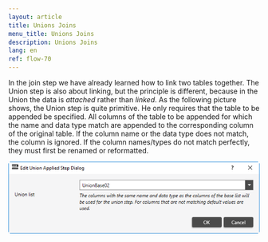 ```yaml
---
layout: article
title: Unions Joins
menu_title: Unions Joins
description: Unions Joins
lang: en
ref: flow-70
---
```

In the join step we have already learned how to link two tables together. The Union step is also about linking, but the principle is different, because in the Union the data is *attached* rather than *linked*. As the following picture shows, the Union step is quite primitive. He only requires that the table to be appended be specified. All columns of the table to be appended for which the name and data type match are appended to the corresponding column of the original table. If the column name or the data type does not match, the column is ignored. If the column names/types do not match perfectly, they must first be renamed or reformatted.

![Union Join](/assets/images/dataflows/dataflows-union03.png)

